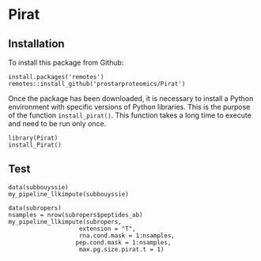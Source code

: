 # Pirat

## Installation

To install this package from Github:

```
install.packages('remotes')
remotes::install_github('prostarproteomics/Pirat')

```

Once the package has been downloaded, it is necessary to install a Python environment with specific versions of Python libraries. This is the purpose of the function
`install_pirat()`. This function takes a long time to execute and need to be
run only once.

```
library(Pirat)
install_Pirat()

```

## Test

```
data(subbouyssie)
my_pipeline_llkimpute(subbouyssie) 

data(subropers)
nsamples = nrow(subropers$peptides_ab)
my_pipeline_llkimpute(subropers, 
                    extension = "T",
                    rna.cond.mask = 1:nsamples, 
                   pep.cond.mask = 1:nsamples,
                    max.pg.size.pirat.t = 1)
```
